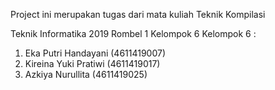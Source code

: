 Project ini merupakan tugas dari mata kuliah Teknik Kompilasi

Teknik Informatika 2019 Rombel 1 Kelompok 6
Kelompok 6 :
1. Eka Putri Handayani        (4611419007)
2. Kireina Yuki Pratiwi       (4611419017)
3. Azkiya Nurullita           (4611419025)
